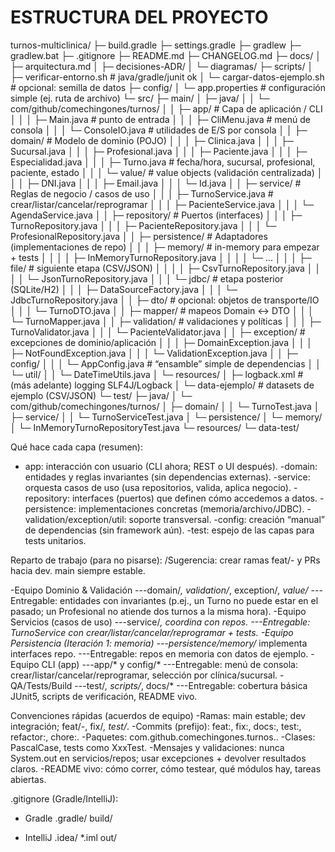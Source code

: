 # ESTRUCTURA DEL PROYECTO

turnos-multiclinica/
├─ build.gradle
├─ settings.gradle
├─ gradlew
├─ gradlew.bat
├─ .gitignore
├─ README.md
├─ CHANGELOG.md
├─ docs/
│  ├─ arquitectura.md
│  ├─ decisiones-ADR/
│  └─ diagramas/
├─ scripts/
│  ├─ verificar-entorno.sh        # java/gradle/junit ok
│  └─ cargar-datos-ejemplo.sh     # opcional: semilla de datos
├─ config/
│  └─ app.properties              # configuración simple (ej. ruta de archivo)
└─ src/
   ├─ main/
   │  ├─ java/
   │  │  └─ com/github/comechingones/turnos/
   │  │     ├─ app/                        # Capa de aplicación / CLI
   │  │     │  ├─ Main.java                # punto de entrada
   │  │     │  ├─ CliMenu.java             # menú de consola
   │  │     │  └─ ConsoleIO.java           # utilidades de E/S por consola
   │  │     ├─ domain/                     # Modelo de dominio (POJO)
   │  │     │  ├─ Clinica.java
   │  │     │  ├─ Sucursal.java
   │  │     │  ├─ Profesional.java
   │  │     │  ├─ Paciente.java
   │  │     │  ├─ Especialidad.java
   │  │     │  ├─ Turno.java               # fecha/hora, sucursal, profesional, paciente, estado
   │  │     │  └─ value/                   # value objects (validación centralizada)
   │  │     │     ├─ DNI.java
   │  │     │     ├─ Email.java
   │  │     │     └─ Id.java
   │  │     ├─ service/                    # Reglas de negocio / casos de uso
   │  │     │  ├─ TurnoService.java        # crear/listar/cancelar/reprogramar
   │  │     │  ├─ PacienteService.java
   │  │     │  └─ AgendaService.java
   │  │     ├─ repository/                 # Puertos (interfaces)
   │  │     │  ├─ TurnoRepository.java
   │  │     │  ├─ PacienteRepository.java
   │  │     │  └─ ProfesionalRepository.java
   │  │     ├─ persistence/                # Adaptadores (implementaciones de repo)
   │  │     │  ├─ memory/                  # in-memory para empezar + tests
   │  │     │  │  ├─ InMemoryTurnoRepository.java
   │  │     │  │  └─ ...
   │  │     │  ├─ file/                    # siguiente etapa (CSV/JSON)
   │  │     │  │  ├─ CsvTurnoRepository.java
   │  │     │  │  └─ JsonTurnoRepository.java
   │  │     │  └─ jdbc/                    # etapa posterior (SQLite/H2)
   │  │     │     ├─ DataSourceFactory.java
   │  │     │     └─ JdbcTurnoRepository.java
   │  │     ├─ dto/                        # opcional: objetos de transporte/IO
   │  │     │  └─ TurnoDTO.java
   │  │     ├─ mapper/                     # mapeos Domain <-> DTO
   │  │     │  └─ TurnoMapper.java
   │  │     ├─ validation/                 # validaciones y políticas
   │  │     │  ├─ TurnoValidator.java
   │  │     │  └─ PacienteValidator.java
   │  │     ├─ exception/                  # excepciones de dominio/aplicación
   │  │     │  ├─ DomainException.java
   │  │     │  ├─ NotFoundException.java
   │  │     │  └─ ValidationException.java
   │  │     ├─ config/
   │  │     │  └─ AppConfig.java           # “ensamble” simple de dependencias
   │  │     └─ util/
   │  │        └─ DateTimeUtils.java
   │  └─ resources/
   │     ├─ logback.xml                    # (más adelante) logging SLF4J/Logback
   │     └─ data-ejemplo/                  # datasets de ejemplo (CSV/JSON)
   └─ test/
      ├─ java/
      │  └─ com/github/comechingones/turnos/
      │     ├─ domain/
      │     │  └─ TurnoTest.java
      │     ├─ service/
      │     │  └─ TurnoServiceTest.java
      │     └─ persistence/
      │        └─ memory/
      │           └─ InMemoryTurnoRepositoryTest.java
      └─ resources/
         └─ data-test/

Qué hace cada capa (resumen):
- app: interacción con usuario (CLI ahora; REST o UI después).
-domain: entidades y reglas invariantes (sin dependencias externas).
-service: orquesta casos de uso (usa repositorios, valida, aplica negocio).
-repository: interfaces (puertos) que definen cómo accedemos a datos.
-persistence: implementaciones concretas (memoria/archivo/JDBC).
-validation/exception/util: soporte transversal.
-config: creación “manual” de dependencias (sin framework aún).
-test: espejo de las capas para tests unitarios.

Reparto de trabajo (para no pisarse):
/Sugerencia: crear ramas feat/<area>-<breve> y PRs hacia dev. main siempre estable.

-Equipo Dominio & Validación
---domain/*, validation/*, exception/*, value/*
---Entregable: entidades con invariantes (p.ej., un Turno no puede estar en el pasado; un Profesional no atiende dos turnos a la misma hora).
-Equipo Servicios (casos de uso)
---service/*, coordina con repos.
---Entregable: TurnoService con crear/listar/cancelar/reprogramar + tests.
-Equipo Persistencia (Iteración 1: memoria)
---persistence/memory/* implementa interfaces repo.
---Entregable: repos en memoria con datos de ejemplo.
-Equipo CLI (app)
---app/* y config/*
---Entregable: menú de consola: crear/listar/cancelar/reprogramar, selección por clínica/sucursal.
-QA/Tests/Build
---test/*, scripts/*, docs/*
---Entregable: cobertura básica JUnit5, scripts de verificación, README vivo.

Convenciones rápidas (acuerdos de equipo)
-Ramas: main estable; dev integración; feat/<area>-<breve>, fix/*, test/*.
-Commits (prefijo): feat:, fix:, docs:, test:, refactor:, chore:.
-Paquetes: com.github.comechingones.turnos.<capa>.
-Clases: PascalCase, tests como XxxTest.
-Mensajes y validaciones: nunca System.out en servicios/repos; usar excepciones + devolver resultados claros.
-README vivo: cómo correr, cómo testear, qué módulos hay, tareas abiertas.

.gitignore (Gradle/IntelliJ):
- Gradle
.gradle/
build/

- IntelliJ
.idea/
*.iml
out/
